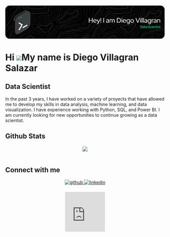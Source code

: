 ![Header](./img/github-header-image.png)

Hi ![](https://user-images.githubusercontent.com/18350557/176309783-0785949b-9127-417c-8b55-ab5a4333674e.gif)My name is Diego Villagran Salazar
===============================================================================================================================================

Data Scientist
--------------

In the past 3 years, I have worked on a variety of proyects that have allowed me to develop my skills in data analysis, machine learning, and data visualization. I have experience working with Python, SQL, and Power BI. I am currently looking for new opportunities to continue growing as a data scientist.


## Github Stats  
<div align="center"><img src="https://github-readme-stats.vercel.app/api/top-langs/?username=dvillagrans&hide_border=true&layout=compact" align="center" /></div>  

<br/>  

## Connect with me  


<div align="center">
<a href="https://github.com/dvillagrans" target="_blank">
<img src=https://img.shields.io/badge/github-%2324292e.svg?&style=for-the-badge&logo=github&logoColor=white alt=github style="margin-bottom: 5px;" />
</a>
<a href="https://linkedin.com/in/dvillagrans" target="_blank">
<img src=https://img.shields.io/badge/linkedin-%231E77B5.svg?&style=for-the-badge&logo=linkedin&logoColor=white alt=linkedin style="margin-bottom: 5px;" />
</a>  
</div>  
  

<br/>  

<div style="width:25%;height:0;padding-bottom:25%;position:relative;margin:0 auto;">
  <iframe src="https://giphy.com/embed/JWuBH9rCO2uZuHBFpm" width="100%" height="100%" style="position:absolute" frameBorder="0" class="giphy-embed" allowFullScreen></iframe>
</div>
<p style="text-align:center;">
  <a href="https://giphy.com/gifs/Giflytics-JWuBH9rCO2uZuHBFpm"></a>
</p>

